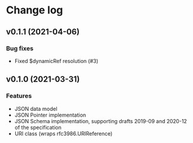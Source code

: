 # Change log

## v0.1.1 (2021-04-06)

### Bug fixes

* Fixed $dynamicRef resolution (#3)

## v0.1.0 (2021-03-31)

### Features

* JSON data model
* JSON Pointer implementation
* JSON Schema implementation, supporting drafts 2019-09 and 2020-12 of the specification
* URI class (wraps rfc3986.URIReference)
